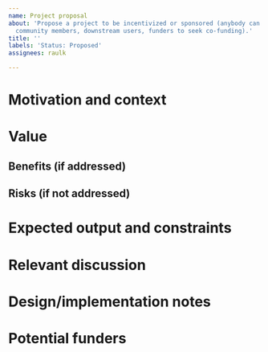 ```yaml
---
name: Project proposal
about: 'Propose a project to be incentivized or sponsored (anybody can propose a project:
  community members, downstream users, funders to seek co-funding).'
title: ''
labels: 'Status: Proposed'
assignees: raulk

---
```


# Motivation and context

<!-- Describe what's the current situation, where this project fits in, where does this proposal emerge from, etc. -->

# Value

<!-- Help the community understand the worth of carrying out this project. -->

## Benefits (if addressed)

<!-- Describe how addressing this project would result in positive effects for the libp2p stack, community, implementers (people _building_ libp2p), downstream users (developers _using_ libp2p in their projects), etc. -->

## Risks (if not addressed)

<!-- Describe what would be harmed, damaged or rendered inefficient if the community decides to discard this project (including possible worst case scenarios). -->

# Expected output and constraints

<!-- Describe what you'd expect to be delivered by whoever picks up this bounty. Specify any timeline or scope constraints (e.g. "this needs to be finished by end of October 2019 because...") -->

# Relevant discussion

<!-- If there has been past discussion about this project, provide pointers. Plus points if you synthesize the gist. -->

# Design/implementation notes

<!-- Optional: if you have an idea in mind of how this would be accomplished, write down your notes here. -->

# Potential funders

<!-- Optional: know of projects or organizations that would benefit from seeing this project come to fruition? Enumerate them here, supplying some context, and possibly mention the relevant people. -->
